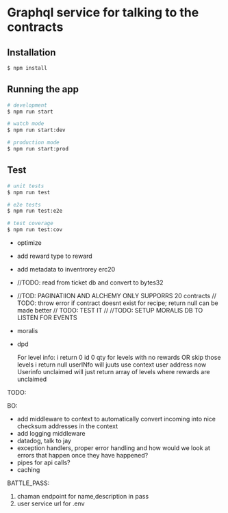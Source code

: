 # Graphql service for talking to the contracts

## Installation

```bash
$ npm install
```

## Running the app

```bash
# development
$ npm run start

# watch mode
$ npm run start:dev

# production mode
$ npm run start:prod
```

## Test

```bash
# unit tests
$ npm run test

# e2e tests
$ npm run test:e2e

# test coverage
$ npm run test:cov
```

- optimize
- add reward type to reward
- add metadata to inventrorey erc20
- //TODO: read from ticket db and convert to bytes32
- //TOD: PAGINATIION AND ALCHEMY ONLY SUPPORRS 20 contracts
  // TODO: throw error if contract doesnt exist for recipe; return null can be made better
  // TODO: TEST IT
  // //TODO: SETUP MORALIS DB TO LISTEN FOR EVENTS
- moralis
- dpd

  For level info: i return 0 id 0 qty for levels with no rewards OR skip those levels i return null
  userINfo will juuts use context user address now
  Userinfo unclaimed will just return array of levels where rewards are unclaimed

TODO:

BO:

- add middleware to context to automatically convert incoming into nice checksum addresses in the context
- add logging middleware
- datadog, talk to jay
- exception handlers, proper error handling and how would we look at errors that happen once they have happened?
- pipes for api calls?
- caching

BATTLE_PASS:

1. chaman endpoint for name,description in pass
2. user service url for .env

